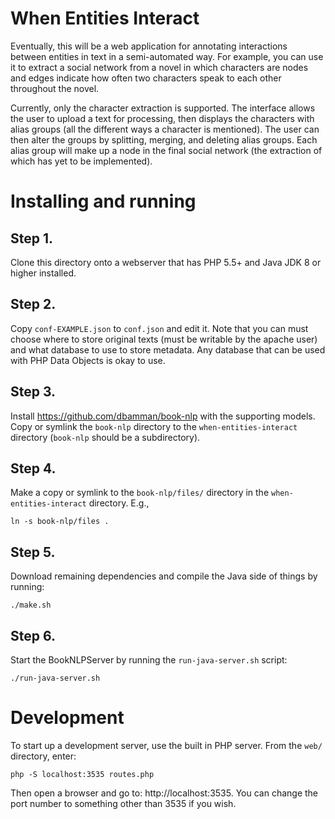 # When Entities Interact

Eventually, this will be a web application for annotating interactions between
entities in text in a semi-automated way. For example, you can use it to
extract a social network from a novel in which characters are nodes and edges
indicate how often two characters speak to each other throughout the novel.

Currently, only the character extraction is supported. The interface allows
the user to upload a text for processing, then displays the characters with
alias groups (all the different ways a character is mentioned). The user can
then alter the groups by splitting, merging, and deleting alias groups. Each
alias group will make up a node in the final social network (the extraction of
which has yet to be implemented).

# Installing and running

## Step 1. 
Clone this directory onto a webserver that has PHP 5.5+ and Java JDK 8 or
higher installed. 

## Step 2. 
Copy `conf-EXAMPLE.json` to `conf.json` and edit it. Note that you can must
choose where to store original texts (must be writable by the apache user) and
what database to use to store metadata. Any database that can be used with PHP
Data Objects is okay to use.

## Step 3.
Install https://github.com/dbamman/book-nlp with the supporting models. Copy or
symlink the `book-nlp` directory to the `when-entities-interact` directory
(`book-nlp` should be a subdirectory).

## Step 4. 
Make a copy or symlink to the `book-nlp/files/` directory in the 
`when-entities-interact` directory. E.g.,

    ln -s book-nlp/files .

## Step 5.
Download remaining dependencies and compile the Java side of things by running:

    ./make.sh

## Step 6.
Start the BookNLPServer by running the `run-java-server.sh` script:

    ./run-java-server.sh

# Development

To start up a development server, use the built in PHP server. From the
`web/` directory, enter:

    php -S localhost:3535 routes.php

Then open a browser and go to: http://localhost:3535. You can change the port
number to something other than 3535 if you wish.






